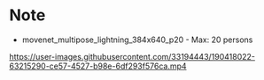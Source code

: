 # Note

- movenet_multipose_lightning_384x640_p20 - Max: 20 persons

https://user-images.githubusercontent.com/33194443/190418022-63215290-ce57-4527-b98e-6df293f576ca.mp4

